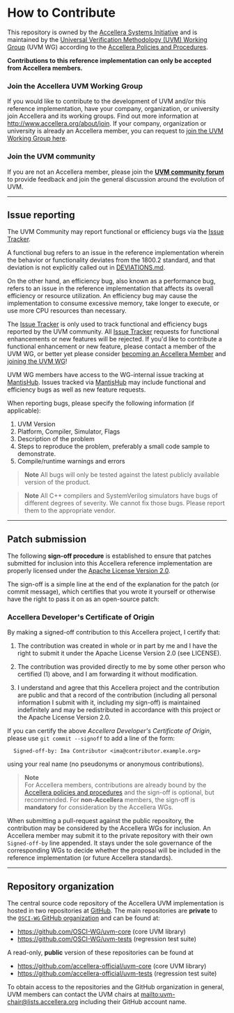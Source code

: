 How to Contribute
=================

 This repository is owned by the [Accellera Systems Initiative][1] and
 is maintained by the [Universal Verification Methodology (UVM) Working Group][2] (UVM WG)
 according to the [Accellera Policies and Procedures][3].

 **Contributions to this reference implementation can only be
   accepted from Accellera members.**

### Join the Accellera UVM Working Group

 If you would like to contribute to the development of UVM and/or this
 reference implementation, have your company, organization, or university
 join Accellera and its working groups.
 Find out more information at http://www.accellera.org/about/join.
 If your company, organization or university is already an Accellera member,
 you can request to [join the UVM Working Group here][4].

### Join the UVM community

 If you are not an Accellera member, please join the **[UVM community
 forum][5]** to provide feedback and join the general
 discussion around the evolution of UVM.

---------------------------------------------------------------------
Issue reporting
---------------------------------------------------------------------

The UVM Community may report functional or efficiency bugs via the [Issue Tracker][6].

A functional bug refers to an issue in the reference implementation wherein the
behavior or functionality deviates from the 1800.2 standard, and that deviation
is not explicitly called out in [DEVIATIONS.md][8]. 

On the other hand, an efficiency bug, also known as a performance bug, refers
to an issue in the reference implementation that affects its overall efficiency
or resource utilization.  An efficiency bug may cause the implementation to 
consume excessive memory, take longer to execute, or use more CPU resources than
necessary.

The [Issue Tracker][6] is only used to track functional and 
efficiency bugs reported by the UVM community.  All [Issue Tracker][6] requests 
for functional enhancements or new features will be rejected.  If you'd like to 
contribute a functional enhancement or new feature, please contact a member
of the UVM WG, or better yet please consider [becoming an Accellera Member][10] 
and [joining the UVM WG][4]! 

UVM WG members have access to the WG-internal issue tracking at [MantisHub][7].
Issues tracked via [MantisHub][7] may include functional and efficiency bugs 
as well as new feature requests.

When reporting bugs, please specify the following information (if applicable):

  1. UVM Version
  2. Platform, Compiler, Simulator, Flags
  3. Description of the problem
  4. Steps to reproduce the problem, preferably a small code sample to demonstrate.
  5. Compile/runtime warnings and errors

> **Note**
> All bugs will only be tested against the latest publicly available
> version of the product.

> **Note**
> All C++ compilers and SystemVerilog simulators have bugs of different
> degrees of severity.  We cannot fix those bugs.  Please report them to 
> the appropriate vendor.

---------------------------------------------------------------------
Patch submission
---------------------------------------------------------------------

The following **sign-off procedure** is established to ensure that
patches submitted for inclusion into this Accellera reference
implementation are properly licensed under the
[Apache License Version 2.0](LICENSE).

The sign-off is a simple line at the end of the explanation for the
patch (or commit message), which certifies that you wrote it yourself
or otherwise have the right to pass it on as an open-source patch:

### Accellera Developer's Certificate of Origin

By making a signed-off contribution to this Accellera project,
I certify that:

 1. The contribution was created in whole or in part by me and I have
    the right to submit it under the Apache License Version 2.0
    (see LICENSE).

 2. The contribution was provided directly to me by some other person
    who certified (1) above, and I am forwarding it without
    modification.

 3. I understand and agree that this Accellera project and the
    contribution are public and that a record of the contribution
    (including all personal information I submit with it, including
    my sign-off) is maintained indefinitely and may be redistributed
    in accordance with this project or the Apache License Version 2.0.

If you can certify the above *Accellera Developer's Certificate of Origin*,
please use `git commit --signoff` to add a line of the form:
```
  Signed-off-by: Ima Contributor <ima@contributor.example.org>
```
using your real name (no pseudonyms or anonymous contributions).

> **Note**  
> For Accellera members, contributions are already bound by the
> [Accellera policies and procedures][3] and the sign-off is optional,
> but recommended.  For **non-Accellera** members, the sign-off is
> **mandatory** for consideration by the Accellera WGs.

When submitting a pull-request against the public repository, the
contribution may be considered by the Accellera WGs for inclusion.
An Accellera member may submit it to the private repository with their
own `Signed-off-by` line appended.  It stays under the sole governance
of the corresponding WGs to decide whether the proposal will be included
in the reference implementation (or future Accellera standards).

---------------------------------------------------------------------
Repository organization
---------------------------------------------------------------------

The central source code repository of the Accellera UVM implementation
is hosted in two repositories at [GitHub](http://github.com).  The main
repositories are **private** to the [`OSCI-WG` GitHub organization][9] and
can be found at:

 * https://github.com/OSCI-WG/uvm-core  (core UVM library)
 * https://github.com/OSCI-WG/uvm-tests (regression test suite)

A read-only, **public** version of these repositories can be found at

 * https://github.com/accellera-official/uvm-core  (core UVM library)
 * https://github.com/accellera-official/uvm-tests (regression test suite)

To obtain access to the repositories and the GitHub organization in general,
UVM members can contact the UVM chairs at <mailto:uvm-chair@lists.accellera.org>
including their GitHub account name.

[1]: https://www.accellera.org
[2]: https://accellera.org/activities/working-groups/uvm
[3]: https://accellera.org/about/policies-and-procedures
[4]: https://workspace.accellera.org/workgroup/index
[5]: https://forums.accellera.org/forum/24-uvm-universal-verification-methodology
[6]: https://github.com/accellera-official/uvm-core/issues
[7]: https://accellera.mantishub.io/my_view_page.php
[8]: DEVIATIONS.md
[9]: https://github.com/osci-wg "Accellera WG GitHub organization"
[10]: http://www.accellera.org/about/join
